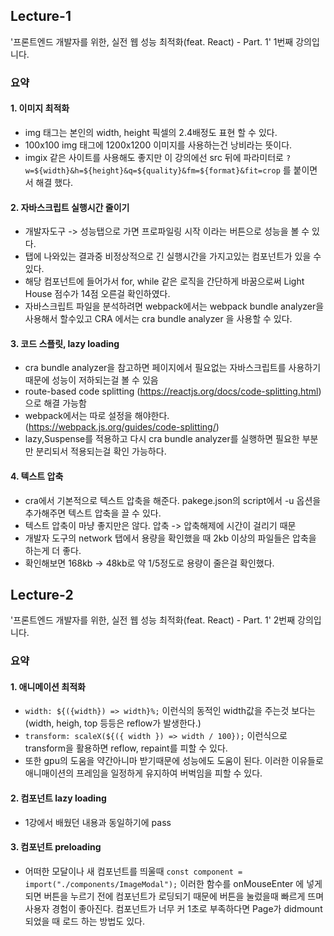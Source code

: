 ## Lecture-1

'프론트엔드 개발자를 위한, 실전 웹 성능 최적화(feat. React) - Part. 1' 1번째 강의입니다.

### 요약

#### 1. 이미지 최적화
- img 태그는 본인의 width, height 픽셀의 2.4배정도 표현 할 수 있다. 
- 100x100 img 태그에 1200x1200 이미지를 사용하는건 낭비라는 뜻이다.
- imgix 같은 사이트를 사용해도 좋지만 이 강의에선 src 뒤에 파라미터로 `?w=${width}&h=${height}&q=${quality}&fm=${format}&fit=crop` 를 붙이면서 해결 했다.

#### 2. 자바스크립트 실행시간 줄이기
- 개발자도구 -> 성능탭으로 가면 프로파일링 시작 이라는 버튼으로 성능을 볼 수 있다.
- 탭에 나와있는 결과중 비정상적으로 긴 실행시간을 가지고있는 컴포넌트가 있을 수 있다.
- 해당 컴포넌트에 들어가서 for, while 같은 로직을 간단하게 바꿈으로써 Light House 점수가 14점 오른걸 확인하였다.
- 자바스크립트 파일을 분석하려면 webpack에서는 webpack bundle analyzer을 사용해서 할수있고 CRA 에서는 cra bundle analyzer 을 사용할 수 있다.

#### 3. 코드 스플릿, lazy loading
- cra bundle analyzer을 참고하면 페이지에서 필요없는 자바스크립트를 사용하기 때문에 성능이 저하되는걸 볼 수 있음
- route-based code splitting (https://reactjs.org/docs/code-splitting.html)으로 해결 가능함
- webpack에서는 따로 설정을 해야한다. (https://webpack.js.org/guides/code-splitting/)
- lazy,Suspense를 적용하고 다시 cra bundle analyzer를 실행하면 필요한 부분만 분리되서 적용되는걸 확인 가능하다.
 
#### 4. 텍스트 압축
- cra에서 기본적으로 텍스트 압축을 해준다. pakege.json의 script에서 -u 옵션을 추가해주면 텍스트 압축을 끌 수 있다.
- 텍스트 압축이 마냥 좋지만은 않다. 압축 -> 압축해제에 시간이 걸리기 때문
- 개발자 도구의 network 탭에서 용량을 확인했을 때 2kb 이상의 파일들은 압축을 하는게 더 좋다.
- 확인해보면 168kb -> 48kb로 약 1/5정도로 용량이 줄은걸 확인했다.

## Lecture-2

'프론트엔드 개발자를 위한, 실전 웹 성능 최적화(feat. React) - Part. 1' 2번째 강의입니다.

### 요약

#### 1. 애니메이션 최적화
- ```width: ${({width}) => width}%;``` 이런식의 동적인 width값을 주는것 보다는 (width, heigh, top 등등은 reflow가 발생한다.)
- ```transform: scaleX(${({ width }) => width / 100});``` 이런식으로 transform을 활용하면 reflow, repaint를 피할 수 있다.
- 또한 gpu의 도움을 약간아니마 받기때문에 성능에도 도움이 된다. 이러한 이유들로 애니매이션의 프레임을 일정하게 유지하여 버벅임을 피할 수 있다.


#### 2. 컴포넌트 lazy loading
- 1강에서 배웠던 내용과 동일하기에 pass

#### 3. 컴포넌트 preloading
- 어떠한 모달이나 새 컴포넌트를 띄울때 ```const component = import("./components/ImageModal");``` 이러한 함수를 onMouseEnter 에 넣게되면 버튼을 누르기 전에 컴포넌트가 로딩되기 때문에 버튼을 눌렀을때 빠르게 뜨며 사용자 경험이 좋아진다. 컴포넌트가 너무 커 1초로 부족하다면 Page가 didmount 되었을 때 로드 하는 방법도 있다. 

